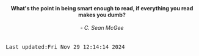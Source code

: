 
<div align="center"><b><span>What's the point in being smart enough to read, if everything you read makes you dumb?</span></b><br><br><i> - C. Sean McGee</i></div>
<br><br><kbd>Last updated:Fri Nov 29 12:14:14 2024</kbd>